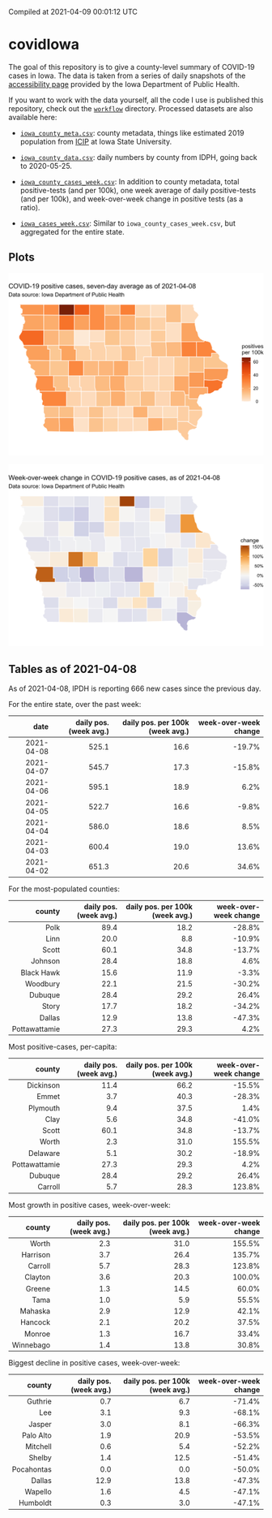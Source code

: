 Compiled at 2021-04-09 00:01:12 UTC

<!-- README.md is generated from README.Rmd. Please edit that file -->

# covidIowa

<!-- badges: start -->

<!-- badges: end -->

The goal of this repository is to give a county-level summary of
COVID-19 cases in Iowa. The data is taken from a series of daily
snapshots of the [accessibility
page](https://coronavirus.iowa.gov/pages/access) provided by the Iowa
Department of Public Health.

If you want to work with the data yourself, all the code I use is
published this repository, check out the [`workflow`](workflow)
directory. Processed datasets are also available here:

  - [`iowa_county_meta.csv`](https://raw.githubusercontent.com/ijlyttle/covidIowa/master/workflow/data/99-publish/iowa_county_meta.csv):
    county metadata, things like estimated 2019 population from
    [ICIP](https://www.icip.iastate.edu/tables/population/counties-estimates)
    at Iowa State University.

  - [`iowa_county_data.csv`](https://raw.githubusercontent.com/ijlyttle/covidIowa/master/workflow/data/99-publish/iowa_county_data.csv):
    daily numbers by county from IDPH, going back to 2020-05-25.

  - [`iowa_county_cases_week.csv`](https://raw.githubusercontent.com/ijlyttle/covidIowa/master/workflow/data/99-publish/iowa_county_data.csv):
    In addition to county metadata, total positive-tests (and per 100k),
    one week average of daily positive-tests (and per 100k), and
    week-over-week change in positive tests (as a ratio).

  - [`iowa_cases_week.csv`](https://raw.githubusercontent.com/ijlyttle/covidIowa/master/workflow/data/99-publish/iowa_cases_week.csv):
    Similar to `iowa_county_cases_week.csv`, but aggregated for the
    entire state.

## Plots

![](workflow/data/99-publish/iowa_cases.png)

![](workflow/data/99-publish/iowa_change.png)

## Tables as of 2021-04-08

As of 2021-04-08, IPDH is reporting 666 new cases since the previous
day.

For the entire state, over the past week:

|       date | daily pos. (week avg.) | daily pos. per 100k (week avg.) | week-over-week change |
| ---------: | ---------------------: | ------------------------------: | --------------------: |
| 2021-04-08 |                  525.1 |                            16.6 |               \-19.7% |
| 2021-04-07 |                  545.7 |                            17.3 |               \-15.8% |
| 2021-04-06 |                  595.1 |                            18.9 |                  6.2% |
| 2021-04-05 |                  522.7 |                            16.6 |                \-9.8% |
| 2021-04-04 |                  586.0 |                            18.6 |                  8.5% |
| 2021-04-03 |                  600.4 |                            19.0 |                 13.6% |
| 2021-04-02 |                  651.3 |                            20.6 |                 34.6% |

For the most-populated counties:

|        county | daily pos. (week avg.) | daily pos. per 100k (week avg.) | week-over-week change |
| ------------: | ---------------------: | ------------------------------: | --------------------: |
|          Polk |                   89.4 |                            18.2 |               \-28.8% |
|          Linn |                   20.0 |                             8.8 |               \-10.9% |
|         Scott |                   60.1 |                            34.8 |               \-13.7% |
|       Johnson |                   28.4 |                            18.8 |                  4.6% |
|    Black Hawk |                   15.6 |                            11.9 |                \-3.3% |
|      Woodbury |                   22.1 |                            21.5 |               \-30.2% |
|       Dubuque |                   28.4 |                            29.2 |                 26.4% |
|         Story |                   17.7 |                            18.2 |               \-34.2% |
|        Dallas |                   12.9 |                            13.8 |               \-47.3% |
| Pottawattamie |                   27.3 |                            29.3 |                  4.2% |

Most positive-cases, per-capita:

|        county | daily pos. (week avg.) | daily pos. per 100k (week avg.) | week-over-week change |
| ------------: | ---------------------: | ------------------------------: | --------------------: |
|     Dickinson |                   11.4 |                            66.2 |               \-15.5% |
|         Emmet |                    3.7 |                            40.3 |               \-28.3% |
|      Plymouth |                    9.4 |                            37.5 |                  1.4% |
|          Clay |                    5.6 |                            34.8 |               \-41.0% |
|         Scott |                   60.1 |                            34.8 |               \-13.7% |
|         Worth |                    2.3 |                            31.0 |                155.5% |
|      Delaware |                    5.1 |                            30.2 |               \-18.9% |
| Pottawattamie |                   27.3 |                            29.3 |                  4.2% |
|       Dubuque |                   28.4 |                            29.2 |                 26.4% |
|       Carroll |                    5.7 |                            28.3 |                123.8% |

Most growth in positive cases, week-over-week:

|    county | daily pos. (week avg.) | daily pos. per 100k (week avg.) | week-over-week change |
| --------: | ---------------------: | ------------------------------: | --------------------: |
|     Worth |                    2.3 |                            31.0 |                155.5% |
|  Harrison |                    3.7 |                            26.4 |                135.7% |
|   Carroll |                    5.7 |                            28.3 |                123.8% |
|   Clayton |                    3.6 |                            20.3 |                100.0% |
|    Greene |                    1.3 |                            14.5 |                 60.0% |
|      Tama |                    1.0 |                             5.9 |                 55.5% |
|   Mahaska |                    2.9 |                            12.9 |                 42.1% |
|   Hancock |                    2.1 |                            20.2 |                 37.5% |
|    Monroe |                    1.3 |                            16.7 |                 33.4% |
| Winnebago |                    1.4 |                            13.8 |                 30.8% |

Biggest decline in positive cases, week-over-week:

|     county | daily pos. (week avg.) | daily pos. per 100k (week avg.) | week-over-week change |
| ---------: | ---------------------: | ------------------------------: | --------------------: |
|    Guthrie |                    0.7 |                             6.7 |               \-71.4% |
|        Lee |                    3.1 |                             9.3 |               \-68.1% |
|     Jasper |                    3.0 |                             8.1 |               \-66.3% |
|  Palo Alto |                    1.9 |                            20.9 |               \-53.5% |
|   Mitchell |                    0.6 |                             5.4 |               \-52.2% |
|     Shelby |                    1.4 |                            12.5 |               \-51.4% |
| Pocahontas |                    0.0 |                             0.0 |               \-50.0% |
|     Dallas |                   12.9 |                            13.8 |               \-47.3% |
|    Wapello |                    1.6 |                             4.5 |               \-47.1% |
|   Humboldt |                    0.3 |                             3.0 |               \-47.1% |
